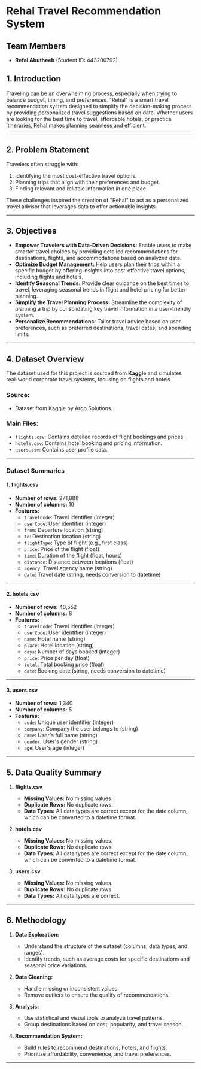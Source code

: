 # Rehal Travel Recommendation System

## Team Members 
- **Refal Abutheeb** (Student ID: 443200792)

## 1. Introduction  
Traveling can be an overwhelming process, especially when trying to balance budget, timing, and preferences. "Rehal" is a smart travel recommendation system designed to simplify the decision-making process by providing personalized travel suggestions based on data. Whether users are looking for the best time to travel, affordable hotels, or practical itineraries, Rehal makes planning seamless and efficient.

---

## 2. Problem Statement  
Travelers often struggle with:
1. Identifying the most cost-effective travel options.
2. Planning trips that align with their preferences and budget.
3. Finding relevant and reliable information in one place.

These challenges inspired the creation of "Rehal" to act as a personalized travel advisor that leverages data to offer actionable insights.

---

## 3. Objectives  
- **Empower Travelers with Data-Driven Decisions:** Enable users to make smarter travel choices by providing detailed recommendations for destinations, flights, and accommodations based on analyzed data.
- **Optimize Budget Management:** Help users plan their trips within a specific budget by offering insights into cost-effective travel options, including flights and hotels.
- **Identify Seasonal Trends:** Provide clear guidance on the best times to travel, leveraging seasonal trends in flight and hotel pricing for better planning.
- **Simplify the Travel Planning Process:** Streamline the complexity of planning a trip by consolidating key travel information in a user-friendly system.
- **Personalize Recommendations:** Tailor travel advice based on user preferences, such as preferred destinations, travel dates, and spending limits.

---

## 4. Dataset Overview  
The dataset used for this project is sourced from **Kaggle** and simulates real-world corporate travel systems, focusing on flights and hotels.

### **Source:**  
- Dataset from Kaggle by Argo Solutions.

### **Main Files:**  
- `flights.csv`: Contains detailed records of flight bookings and prices.  
- `hotels.csv`: Contains hotel booking and pricing information.  
- `users.csv`: Contains user profile data.

---

### **Dataset Summaries**

#### **1. flights.csv**  
- **Number of rows:** 271,888  
- **Number of columns:** 10  
- **Features:**  
  - `travelCode`: Travel identifier (integer)  
  - `userCode`: User identifier (integer)  
  - `from`: Departure location (string)  
  - `to`: Destination location (string)  
  - `flightType`: Type of flight (e.g., first class)  
  - `price`: Price of the flight (float)  
  - `time`: Duration of the flight (float, hours)  
  - `distance`: Distance between locations (float)  
  - `agency`: Travel agency name (string)  
  - `date`: Travel date (string, needs conversion to datetime)  

---

#### **2. hotels.csv**  
- **Number of rows:** 40,552  
- **Number of columns:** 8  
- **Features:**  
  - `travelCode`: Travel identifier (integer)  
  - `userCode`: User identifier (integer)  
  - `name`: Hotel name (string)  
  - `place`: Hotel location (string)  
  - `days`: Number of days booked (integer)  
  - `price`: Price per day (float)  
  - `total`: Total booking price (float)  
  - `date`: Booking date (string, needs conversion to datetime)  

---

#### **3. users.csv**  
- **Number of rows:** 1,340  
- **Number of columns:** 5  
- **Features:**  
  - `code`: Unique user identifier (integer)  
  - `company`: Company the user belongs to (string)  
  - `name`: User's full name (string)  
  - `gender`: User's gender (string)  
  - `age`: User's age (integer)  

---

## 5. Data Quality Summary  
1. **flights.csv**
   - **Missing Values:** No missing values.
   - **Duplicate Rows:** No duplicate rows.
   - **Data Types:** All data types are correct except for the date column, which can be converted to a datetime format.

2. **hotels.csv**
   - **Missing Values:** No missing values.
   - **Duplicate Rows:** No duplicate rows.
   - **Data Types:** All data types are correct except for the date column, which can be converted to a datetime format.

3. **users.csv**
   - **Missing Values:** No missing values.
   - **Duplicate Rows:** No duplicate rows.
   - **Data Types:** All data types are correct.

---

## 6. Methodology  
1. **Data Exploration:**  
   - Understand the structure of the dataset (columns, data types, and ranges).
   - Identify trends, such as average costs for specific destinations and seasonal price variations.

2. **Data Cleaning:**  
   - Handle missing or inconsistent values.
   - Remove outliers to ensure the quality of recommendations.

3. **Analysis:**  
   - Use statistical and visual tools to analyze travel patterns.
   - Group destinations based on cost, popularity, and travel season.

4. **Recommendation System:**  
   - Build rules to recommend destinations, hotels, and flights.
   - Prioritize affordability, convenience, and travel preferences.

---



